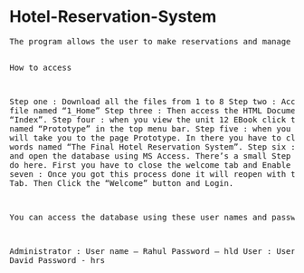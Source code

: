 <!DOCTYPE html>
<html>
<body>
<h1>Hotel-Reservation-System</h1>
<pre>
The program allows the user to make reservations and manage bookings

How to access

Step one	: Download all the files from 1 to 8 
Step two	: Access the file named “1_Home”
Step three	: Then access the HTML Document named “Index”.
Step four	: when you view the unit 12 EBook click the title named “Prototype” in the top menu bar. 
Step five	: when you click it, it will take you to the page Prototype. 
            	  In there you have to click on the words named “The Final Hotel Reservation System”. 
Step six	: Click it and open the database using MS Access. There’s a small Step you need to do here. First you have to close 		      the welcome tab and Enable content
Step seven	: Once you got this process done it will reopen with the Welcome Tab. Then Click the “Welcome” button and Login. 

You can access the database using these user names and passwords. 

Administrator	:  User name – Rahul
		   Password – hld
User		: User name – David
		   Password - hrs 
</pre>
</body>
</html>


